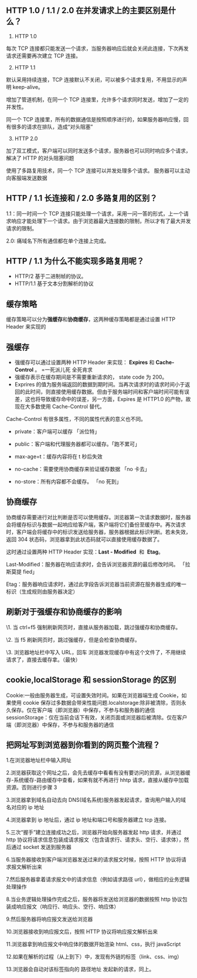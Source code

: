 ## HTTP 1.0 / 1.1 / 2.0 在并发请求上的主要区别是什么？

1. HTTP 1.0

每次 TCP 连接都只能发送一个请求，当服务器响应后就会关闭此连接，下次再发请求还需要再次建立 TCP 连接。

2. HTTP 1.1

默认采用持续连接，TCP 连接默认不关闭，可以被多个请求复用，不用显示的声明 keep-alive。

增加了管道机制，在同一个 TCP 连接里，允许多个请求同时发送，增加了一定的并发性。

同一个 TCP 连接里，所有的数据通信是按照顺序进行的，如果服务器响应慢，回有很多的请求在排队，造成“对头阻塞”

3. HTTP 2.0

加了双工模式，客户端可以同时发送多个请求，服务器也可以同时响应多个请求，解决了 HTTP 的对头阻塞问题

使用了多路复用技术，同一个 TCP 连接可以并发处理多个请求。 服务器可以主动向客服端发送数据

## HTTP / 1.1 长连接和 / 2.0 多路复用的区别？

1.1：同一时间一个 TCP 连接只能处理一个请求，采用一问一答的形式，上一个请求响应才能处理下一个请求。由于浏览器最大连接数的限制，所以才有了最大并发请求的限制。

2.0: 痛域名下所有通信都在单个连接上完成。

## HTTP / 1.1 为什么不能实现多路复用呢？

- HTTP/2 基于二进制帧的协议。
- HTTP/1.1 基于文本分割解析的协议

## 缓存策略

缓存策略可以分为**强缓存**和**协商缓存**，这两种缓存策略都是通过设置 HTTP Header 来实现的

## 强缓存

- 强缓存可以通过设置两种 HTTP Header 来实现： **Expires** 和 **Cache-Control** 。 =一死派儿死 全死肯求
- 强缓存表示在缓存期间是不需要重新请求的， state code 为 200。
- Exprires 的值为服务端返回的数据到期时间。当再次请求时的请求时间小于返回的此时间，则直接使用缓存数据。但由于服务端时间和客户端时间可能有误差，这也将导致缓存命中的误差，另一方面，Expires 是 HTTP1.0 的产物，故现在大多数使用 Cache-Control 替代。

Cache-Control 有很多属性，不同的属性代表的意义也不同。

- private：客户端可以缓存 「派位特」

- public：客户端和代理服务器都可以缓存。「跑不累可」

- max-age=t：缓存内容将在 t 秒后失效

- no-cache：需要使用协商缓存来验证缓存数据 「no 卡去」

- no-store：所有内容都不会缓存。 「no 死到」

## 协商缓存

协商缓存需要进行对比判断是否可以使用缓存。浏览器第一次请求数据时，服务器会将缓存标识与数据一起响应给客户端，客户端将它们备份至缓存中。再次请求时，客户端会将缓存中的标识发送给服务器，服务器根据此标识判断。若未失效，返回 304 状态码，浏览器拿到此状态码就可以直接使用缓存数据了。

这时通过设置两种 HTTP Header 实现：**Last - Modified**  和  **Etag**。

Last-Modified：服务器在响应请求时，会告诉浏览器资源的最后修改时间。 「拉斯莫提 fied」

Etag：服务器响应请求时，通过此字段告诉浏览器当前资源在服务器生成的唯一标识（生成规则由服务器决定）

## 刷新对于强缓存和协商缓存的影响

\1. 当 ctrl+f5 强制刷新网页时，直接从服务器加载，跳过强缓存和协商缓存。

\2. 当 f5 刷新网页时，跳过强缓存，但是会检查协商缓存。

\3. 浏览器地址栏中写入 URL，回车 浏览器发现缓存中有这个文件了，不用继续请求了，直接去缓存拿。（最快）

## cookie,localStorage 和 sessionStorage 的区别

Cookie:一般由服务器生成，可设置失效时间。如果在浏览器端生成 Cookie，如果使用 cookie 保存过多数据会带来性能问题.localstorage:除非被清除，否则永久保存。仅在客户端（即浏览器）中保存，不参与和服务器的通信 sessionStorage：仅在当前会话下有效，关闭页面或浏览器后被清除。仅在客户端（即浏览器）中保存，不参与和服务器的通信

## 把网址写到浏览器到你看到的网页整个流程？

1.在浏览器地址栏中输入网址

2.浏览器获取这个网址之后，会先去缓存中看看有没有要访问的资源，从浏览器缓存-系统缓存-路由缓存中查看，如果有就不再进行 hhtp 请求，直接从缓存中加载资源。否则进行步骤 3

3.浏览器拿到域名自动去向 DNS(域名系统)服务器发起请求，查询用户输入的域名对应的 ip 地址

4.浏览器拿到 ip 地址后，通过 ip 地址和端口号和服务器建立 tcp 连接。

5.三次“握手”建立连接成功之后，浏览器开始向服务器发起 http 请求，并通过 http 协议将请求信息包装成请求报文（包含请求行、请求头、空行、请求体），然后通过 socket 发送到服务器

6.当服务器接收到客户端浏览器发送过来的请求报文时候，按照 HTTP 协议将请求报文解析出来

7.然后服务器拿着请求报文中的请求信息（例如请求路径 url），做相应的业务逻辑处理操作

8.当业务逻辑处理操作完成之后，服务器将发送给浏览器的数据按照 http 协议包装成响应报文（响应行、响应头、空行、响应体）

9.然后服务器将响应报文发送给浏览器

10.浏览器接收到响应报文后，按照 HTTP 协议将响应报文解析出来

11.浏览器拿到响应报文中响应体的数据开始渲染 html、css，执行 javaScript

12.如果在解析的过程（从上到下）中，发现有外链的标签（link、css、img）

13.浏览器会自动对该标签指向的 路径地址 发起新的请求，同上。
